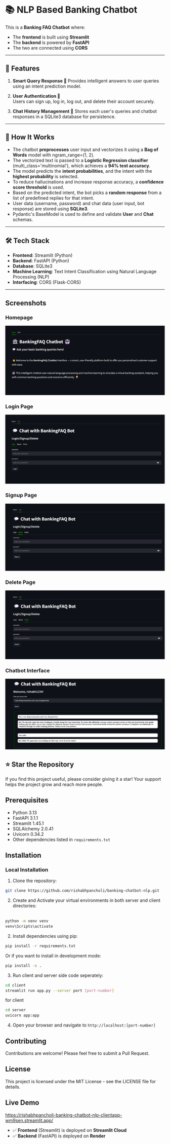 # 📚 NLP Based Banking Chatbot

This is a **Banking FAQ Chatbot** where:

- The **frontend** is built using **Streamlit**
- The **backend** is powered by **FastAPI**
- The two are connected using **CORS**

---

## 🚀 Features

1. **Smart Query Response 🧠**
   Provides intelligent answers to user queries using an intent prediction model.

2. **User Authentication 🔐**  
   Users can sign up, log in, log out, and delete their account securely.

3. **Chat History Management 💬**
   Stores each user's queries and chatbot responses in a SQLite3 database for persistence.

---

## 🧠 How It Works

- The chatbot **preprocesses** user input and vectorizes it using a **Bag of Words** model with ngram_range=(1, 2).
- The vectorized text is passed to a **Logistic Regression classifier** (multi_class='multinomial'), which achieves a **94% test accuracy**.
- The model predicts the **intent probabilities**, and the intent with the **highest probability** is selected.
- To reduce hallucinations and increase response accuracy, a **confidence score threshold** is used.
- Based on the predicted intent, the bot picks a **random response** from a list of predefined replies for that intent.
- User data (username, password) and chat data (user input, bot response) are stored using **SQLite3**.
- Pydantic's BaseModel is used to define and validate **User** and **Chat** schemas.

---

## 🛠️ Tech Stack

- **Frontend**: Streamlit (Python)
- **Backend**: FastAPI (Python)
- **Database**: SQLite3
- **Machine Learning**: Text Intent Classification using Natural Language Processing (NLP)
- **Interfacing**: CORS (Flask-CORS)

---

## Screenshots

### Homepage

![Homepage Screenshot](screenshots/home_page.png)

### Login Page

![Login Page Screenshot](screenshots/login_page.png)

### Signup Page

![Signup Page Screenshot](screenshots/signup_page.png)

### Delete Page

![Delete Page Screenshot](screenshots/delete_page.png)

### Chatbot Interface

![Chatbot UI Screenshot](screenshots/chats.png)

## ⭐ Star the Repository

If you find this project useful, please consider giving it a star! Your support helps the project grow and reach more people.

## Prerequisites

- Python 3.13
- FastAPI 3.1.1
- Streamlit 1.45.1
- SQLAlchemy 2.0.41
- Uvicorn 0.34.2
- Other dependencies listed in `requirements.txt`

## Installation

### Local Installation

1. Clone the repository:

```bash
git clone https://github.com/rishabhpancholi/banking-chatbot-nlp.git

```

2. Create and Activate your virtual environments in both server and client directories:

```bash

python -m venv venv
venv\Scripts\activate

```

2. Install dependencies using pip:

```bash
pip install -r requirements.txt
```

Or if you want to install in development mode:

```bash
pip install -e .

```

3. Run client and server side code seperately:

```bash
cd client
streamlit run app.py --server port [port-number]

```

for client

```bash
cd server
uvicorn app:app
```

4. Open your browser and navigate to `http://localhost:[port-number]`

## Contributing

Contributions are welcome! Please feel free to submit a Pull Request.

## License

This project is licensed under the MIT License - see the LICENSE file for details.

## Live Demo

https://rishabhpancholi-banking-chatbot-nlp-clientapp-wm9sen.streamlit.app/

- ✅ **Frontend** (Streamlit) is deployed on **Streamlit Cloud**
- ✅ **Backend** (FastAPI) is deployed on **Render**
